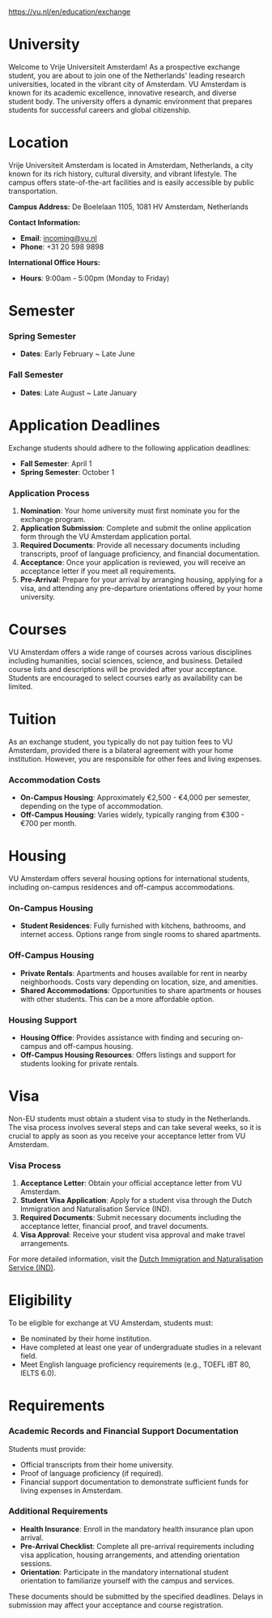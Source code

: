 https://vu.nl/en/education/exchange

# University

Welcome to Vrije Universiteit Amsterdam! As a prospective exchange student, you are about to join one of the Netherlands' leading research universities, located in the vibrant city of Amsterdam. VU Amsterdam is known for its academic excellence, innovative research, and diverse student body. The university offers a dynamic environment that prepares students for successful careers and global citizenship.

# Location

Vrije Universiteit Amsterdam is located in Amsterdam, Netherlands, a city known for its rich history, cultural diversity, and vibrant lifestyle. The campus offers state-of-the-art facilities and is easily accessible by public transportation.

**Campus Address:**
De Boelelaan 1105, 1081 HV Amsterdam, Netherlands

**Contact Information:**

- **Email**: incoming@vu.nl
- **Phone**: +31 20 598 9898

**International Office Hours:**

- **Hours**: 9:00am - 5:00pm (Monday to Friday)

# Semester

### Spring Semester

- **Dates**: Early February ~ Late June

### Fall Semester

- **Dates**: Late August ~ Late January

# Application Deadlines

Exchange students should adhere to the following application deadlines:

- **Fall Semester**: April 1
- **Spring Semester**: October 1

### Application Process

1. **Nomination**: Your home university must first nominate you for the exchange program.
2. **Application Submission**: Complete and submit the online application form through the VU Amsterdam application portal.
3. **Required Documents**: Provide all necessary documents including transcripts, proof of language proficiency, and financial documentation.
4. **Acceptance**: Once your application is reviewed, you will receive an acceptance letter if you meet all requirements.
5. **Pre-Arrival**: Prepare for your arrival by arranging housing, applying for a visa, and attending any pre-departure orientations offered by your home university.

# Courses

VU Amsterdam offers a wide range of courses across various disciplines including humanities, social sciences, science, and business. Detailed course lists and descriptions will be provided after your acceptance. Students are encouraged to select courses early as availability can be limited.

# Tuition

As an exchange student, you typically do not pay tuition fees to VU Amsterdam, provided there is a bilateral agreement with your home institution. However, you are responsible for other fees and living expenses.

### Accommodation Costs

- **On-Campus Housing**: Approximately €2,500 - €4,000 per semester, depending on the type of accommodation.
- **Off-Campus Housing**: Varies widely, typically ranging from €300 - €700 per month.

# Housing

VU Amsterdam offers several housing options for international students, including on-campus residences and off-campus accommodations.

### On-Campus Housing

- **Student Residences**: Fully furnished with kitchens, bathrooms, and internet access. Options range from single rooms to shared apartments.

### Off-Campus Housing

- **Private Rentals**: Apartments and houses available for rent in nearby neighborhoods. Costs vary depending on location, size, and amenities.
- **Shared Accommodations**: Opportunities to share apartments or houses with other students. This can be a more affordable option.

### Housing Support

- **Housing Office**: Provides assistance with finding and securing on-campus and off-campus housing.
- **Off-Campus Housing Resources**: Offers listings and support for students looking for private rentals.

# Visa

Non-EU students must obtain a student visa to study in the Netherlands. The visa process involves several steps and can take several weeks, so it is crucial to apply as soon as you receive your acceptance letter from VU Amsterdam.

### Visa Process

1. **Acceptance Letter**: Obtain your official acceptance letter from VU Amsterdam.
2. **Student Visa Application**: Apply for a student visa through the Dutch Immigration and Naturalisation Service (IND).
3. **Required Documents**: Submit necessary documents including the acceptance letter, financial proof, and travel documents.
4. **Visa Approval**: Receive your student visa approval and make travel arrangements.

For more detailed information, visit the [Dutch Immigration and Naturalisation Service (IND)](https://ind.nl/en/education).

# Eligibility

To be eligible for exchange at VU Amsterdam, students must:

- Be nominated by their home institution.
- Have completed at least one year of undergraduate studies in a relevant field.
- Meet English language proficiency requirements (e.g., TOEFL iBT 80, IELTS 6.0).

# Requirements

### Academic Records and Financial Support Documentation

Students must provide:

- Official transcripts from their home university.
- Proof of language proficiency (if required).
- Financial support documentation to demonstrate sufficient funds for living expenses in Amsterdam.

### Additional Requirements

- **Health Insurance**: Enroll in the mandatory health insurance plan upon arrival.
- **Pre-Arrival Checklist**: Complete all pre-arrival requirements including visa application, housing arrangements, and attending orientation sessions.
- **Orientation**: Participate in the mandatory international student orientation to familiarize yourself with the campus and services.

These documents should be submitted by the specified deadlines. Delays in submission may affect your acceptance and course registration.
